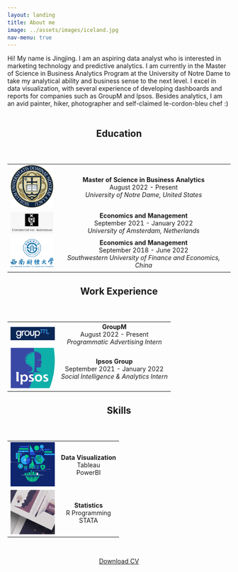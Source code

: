 ```yaml
---
layout: landing
title: About me
image: ../assets/images/iceland.jpg
nav-menu: true
---
```

<!-- Main -->
<div id="main" class="alt">

<!-- One -->
<section id="one">
	<div class="inner">
	Hi! My name is Jingjing. I am an aspiring data analyst who is interested in marketing technology and predictive analytics. I am currently in the Master of Science in Business Analytics Program at the University of Notre Dame to take my analytical ability and business sense to the next level. I excel in data visualization, with several experience of developing dashboards and reports for companies such as GroupM and Ipsos. Besides analytics, I am an avid painter, hiker, photographer and self-claimed le-cordon-bleu chef :)
<br>
<br>
<!-- Content -->
<div id="Education">
<header class="major">
<h2>Education</h2>
</header>
				<table style="width:100%">
					<tr>
						<td align="center"><img src="../assets/images/education/notre_dame.png" alt=""  style="width:100px;"></td>
						<td align="center"><b>Master of Science in Business Analytics</b><br>
						August 2022 -  Present<br><i>University of Notre Dame, United States</i></td> 
					</tr>
					<tr>
						<td align="center"><img src="../assets/images/education/uva.png" alt=""  style="width:100px;"></td>
						<td align="center"><b>Economics and Management</b><br>
						September 2021 -  January 2022<br><i>University of Amsterdam, Netherlands</i></td> 
					</tr>
					<tr>
						<td align="center"><img src="../assets/images/education/swufe.png" alt=""  style="width:100px;"></td>
						<td align="center"><b>Economics and Management</b><br>
						September 2018 -  June 2022<br><i>Southwestern University of Finance and Economics, China</i></td> 
					</tr>										
				</table>
</div>
<div id="WorkExperience">
<header class="major">
<h2>Work Experience</h2>
</header>
				<table style="width:100%">
					<tr>
						<td align="center"><img src="../assets/images/work/groupm.png" alt=""  style="width:100px;"></td>
						<td align="center"><b>GroupM</b><br>
						August 2022 -  Present<br><i>Programmatic Advertising Intern</i></td> 
					</tr>
					<tr>
						<td align="center"><img src="../assets/images/work/ipsos.png" alt=""  style="width:100px;"></td>
						<td align="center"><b>Ipsos Group</b><br>
						September 2021 -  January 2022<br><i>Social Intelligence & Analytics Intern</i></td> 
					</tr>					
				</table>
</div>		
<div id="Skills">
<header class="major">
<h2>Skills</h2>
</header>
				<table style="width:100%">
					<tr>
						<td align="center"><img src="../assets/images/skills/dataviz.png" alt=""  style="width:100px;"></td>
						<td align="center"><b>Data Visualization</b><br>
						Tableau<br>PowerBI</td> 
					</tr>
					<tr>
						<td align="center"><img src="../assets/images/skills/stats.png" alt=""  style="width:100px;"></td>
						<td align="center"><b>Statistics</b><br>
						R Programming<br>STATA</td> 
					</tr>				
				</table>
</div>	

<br>		
<p style="color:black!important"><center><a href="../assets/CV.pdf" class="button icon fa-download" target="_blank">Download CV</a></center></p>

</div>	
</section>
	
